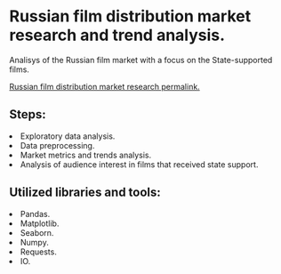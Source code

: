 # Russian film distribution market research and trend analysis.
Analisys of the Russian film market with a focus on the State-supported films.<br>

[Russian film distribution market research permalink.](https://github.com/mrBrain101/Yandex_Practicum_projects/blob/e17dda0c27aa2941b3eab13a916a52012397ce47/EDA_Russian_Film_Market/Ya_Practicum_MK_movie_research_distr.ipynb)

## Steps:
<li>Exploratory data analysis.
<li>Data preprocessing.
<li>Market metrics and trends analysis.
<li>Analysis of audience interest in films that received state support.
  
## Utilized libraries and tools:
<li>Pandas.
<li>Matplotlib.
<li>Seaborn.
<li>Numpy.
<li>Requests.
<li>IO.
